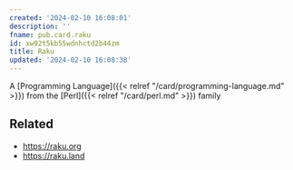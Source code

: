 ```yaml
---
created: '2024-02-10 16:08:01'
description: ''
fname: pub.card.raku
id: xw92t5kb55wdnhctd2b44zm
title: Raku
updated: '2024-02-10 16:08:38'
---
```


A [Programming Language]({{< relref "/card/programming-language.md" >}}) from the [Perl]({{< relref "/card/perl.md" >}}) family

## Related

- <https://raku.org>
- <https://raku.land>
